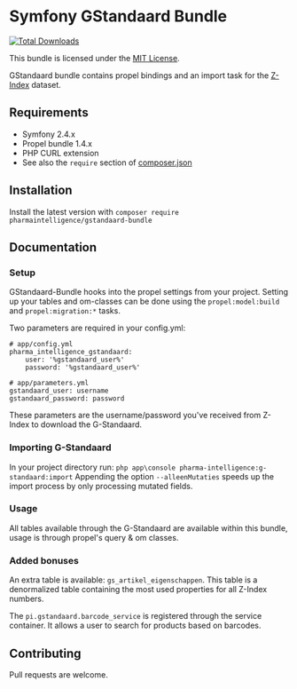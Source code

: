# Symfony GStandaard Bundle
[![Total Downloads](https://poser.pugx.org/pharmaintelligence/gstandaard-bundle/d/total.png)](https://packagist.org/packages/pharmaintelligence/gstandaard-bundle)

This bundle is licensed under the [MIT License](LICENSE).

GStandaard bundle contains propel bindings and an import task for the [Z-Index](http://www.z-index.nl/g-standaard) dataset.

## Requirements

* Symfony 2.4.x
* Propel bundle 1.4.x
* PHP CURL extension
* See also the `require` section of [composer.json](composer.json)

## Installation
Install the latest version with `composer require pharmaintelligence/gstandaard-bundle`

## Documentation

### Setup
GStandaard-Bundle hooks into the propel settings from your project. Setting up your tables and om-classes can be done using the `propel:model:build` and `propel:migration:*` tasks.

Two parameters are required in your config.yml:
```
# app/config.yml
pharma_intelligence_gstandaard:
    user: '%gstandaard_user%'
    password: '%gstandaard_user%'
```
```
# app/parameters.yml
gstandaard_user: username
gstandaard_password: password
```

These parameters are the username/password you've received from Z-Index to download the G-Standaard.

### Importing G-Standaard
In your project directory run:
`php app\console pharma-intelligence:g-standaard:import`
Appending the option `--alleenMutaties` speeds up the import process by only processing mutated fields.

### Usage
All tables available through the G-Standaard are available within this bundle, usage is through propel's query & om classes.

### Added bonuses
An extra table is available: `gs_artikel_eigenschappen`. This table is a denormalized table containing the most used properties for all Z-Index numbers.

The `pi.gstandaard.barcode_service` is registered through the service container. It allows a user to search for products based on barcodes.

## Contributing

Pull requests are welcome. 
